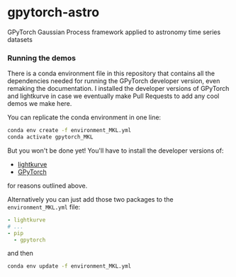 # gpytorch-astro
GPyTorch Gaussian Process framework applied to astronomy time series datasets


### Running the demos
There is a conda environment file in this repository that contains all the dependencies needed for running the GPyTorch developer version, even remaking the documentation.  I installed the developer versions of GPyTorch and lightkurve in case we eventually make Pull Requests to add any cool demos we make here.

You can replicate the conda environment in one line:

```bash
conda env create -f environment_MKL.yml
conda activate gpytorch_MKL
```

But you won't be done yet!  You'll have to install the developer versions of:
- [lightkurve](https://docs.lightkurve.org/about/install.html#installing-the-development-version)
- [GPyTorch](https://github.com/cornellius-gp/gpytorch)

for reasons outlined above.

Alternatively you can just add those two packages to the `environment_MKL.yml` file:

```yaml
- lightkurve
# ...
- pip
  - gpytorch
```

and then

```bash
conda env update -f environment_MKL.yml
```
